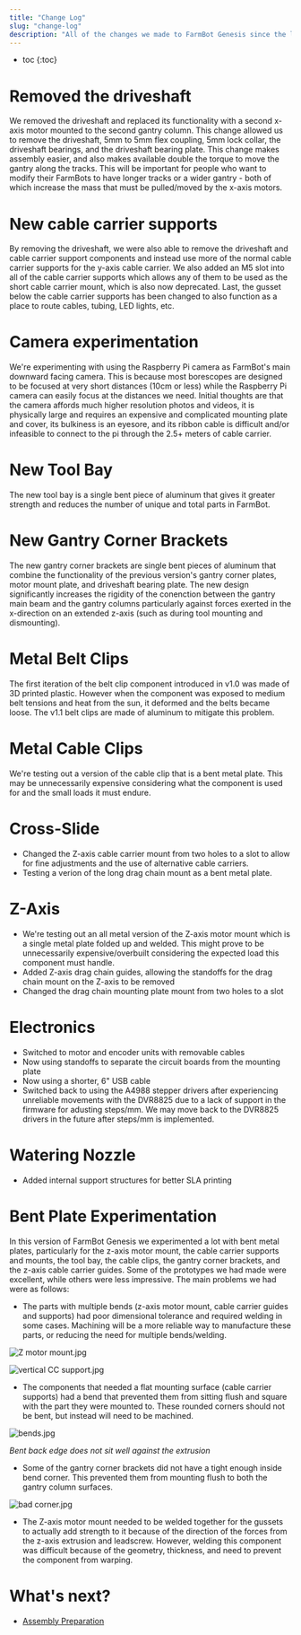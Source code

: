 ```yaml
---
title: "Change Log"
slug: "change-log"
description: "All of the changes we made to FarmBot Genesis since the last version"
---
```


* toc
{:toc}

# Removed the driveshaft
We removed the driveshaft and replaced its functionality with a second x-axis motor mounted to the second gantry column. This change allowed us to remove the driveshaft, 5mm to 5mm flex coupling, 5mm lock collar, the driveshaft bearings, and the driveshaft bearing plate. This change makes assembly easier, and also makes available double the torque to move the gantry along the tracks. This will be important for people who want to modify their FarmBots to have longer tracks or a wider gantry - both of which increase the mass that must be pulled/moved by the x-axis motors.

# New cable carrier supports
By removing the driveshaft, we were also able to remove the driveshaft and cable carrier support components and instead use more of the normal cable carrier supports for the y-axis cable carrier. We also added an M5 slot into all of the cable carrier supports which allows any of them to be used as the short cable carrier mount, which is also now deprecated. Last, the gusset below the cable carrier supports has been changed to also function as a place to route cables, tubing, LED lights, etc.

# Camera experimentation
We're experimenting with using the Raspberry Pi camera as FarmBot's main downward facing camera. This is because most borescopes are designed to be focused at very short distances (10cm or less) while the Raspberry Pi camera can easily focus at the distances we need. Initial thoughts are that the camera affords much higher resolution photos and videos, it is physically large and requires an expensive and complicated mounting plate and cover, its bulkiness is an eyesore, and its ribbon cable is difficult and/or infeasible to connect to the pi through the 2.5+ meters of cable carrier.

# New Tool Bay
The new tool bay is a single bent piece of aluminum that gives it greater strength and reduces the number of unique and total parts in FarmBot.

# New Gantry Corner Brackets
The new gantry corner brackets are single bent pieces of aluminum that combine the functionality of the previous version's gantry corner plates, motor mount plate, and driveshaft bearing plate. The new design significantly increases the rigidity of the conenction between the gantry main beam and the gantry columns particularly against forces exerted in the x-direction on an extended z-axis (such as during tool mounting and dismounting).

# Metal Belt Clips
The first iteration of the belt clip component introduced in v1.0 was made of 3D printed plastic. However when the component was exposed to medium belt tensions and heat from the sun, it deformed and the belts became loose. The v1.1 belt clips are made of aluminum to mitigate this problem.

# Metal Cable Clips
We're testing out a version of the cable clip that is a bent metal plate. This may be unnecessarily expensive considering what the component is used for and the small loads it must endure.

# Cross-Slide
 * Changed the Z-axis cable carrier mount from two holes to a slot to allow for fine adjustments and the use of alternative cable carriers.
 * Testing a verion of the long drag chain mount as a bent metal plate.

# Z-Axis
 * We're testing out an all metal version of the Z-axis motor mount which is a single metal plate folded up and welded. This might prove to be unnecessarily expensive/overbuilt considering the expected load this component must handle.
 * Added Z-axis drag chain guides, allowing the standoffs for the drag chain mount on the Z-axis to be removed
 * Changed the drag chain mounting plate mount from two holes to a slot

# Electronics
 * Switched to motor and encoder units with removable cables
 * Now using standoffs to separate the circuit boards from the mounting plate
 * Now using a shorter, 6" USB cable
 * Switched back to using the A4988 stepper drivers after experiencing unreliable movements with the DVR8825 due to a lack of support in the firmware for adusting steps/mm. We may move back to the DVR8825 drivers in the future after steps/mm is implemented.

# Watering Nozzle
 * Added internal support structures for better SLA printing

# Bent Plate Experimentation
In this version of FarmBot Genesis we experimented a lot with bent metal plates, particularly for the z-axis motor mount, the cable carrier supports and mounts, the tool bay, the cable clips, the gantry corner brackets, and the z-axis cable carrier guides. Some of the prototypes we had made were excellent, while others were less impressive. The main problems we had were as follows:
* The parts with multiple bends (z-axis motor mount, cable carrier guides and supports) had poor dimensional tolerance and required welding in some cases. Machining will be a more reliable way to manufacture these parts, or reducing the need for multiple bends/welding.

![Z motor mount.jpg](_images/Z_motor_mount.jpg)



![vertical CC support.jpg](_images/vertical_CC_support.jpg)

* The components that needed a flat mounting surface (cable carrier supports) had a bend that prevented them from sitting flush and square with the part they were mounted to. These rounded corners should not be bent, but instead will need to be machined.

![bends.jpg](_images/bends.jpg)

_Bent back edge does not sit well against the extrusion_

* Some of the gantry corner brackets did not have a tight enough inside bend corner. This prevented them from mounting flush to both the gantry column surfaces.

![bad corner.jpg](_images/bad_corner.jpg)

 * The Z-axis motor mount needed to be welded together for the gussets to actually add strength to it because of the direction of the forces from the z-axis extrusion and leadscrew. However, welding this component was difficult because of the geometry, thickness, and need to prevent the component from warping.

# What's next?

 * [Assembly Preparation](../intro/assembly-preparation.md)
